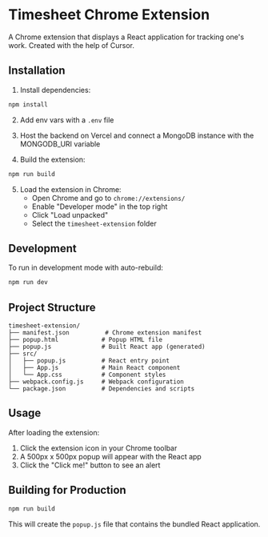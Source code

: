 # Timesheet Chrome Extension

A Chrome extension that displays a React application for tracking one's work. Created with the help of Cursor.

## Installation

1. Install dependencies:

```bash
npm install
```

2. Add env vars with a `.env` file

3. Host the backend on Vercel and connect a MongoDB instance with the MONGODB_URI variable

4. Build the extension:

```bash
npm run build
```

5. Load the extension in Chrome:
   - Open Chrome and go to `chrome://extensions/`
   - Enable "Developer mode" in the top right
   - Click "Load unpacked"
   - Select the `timesheet-extension` folder

## Development

To run in development mode with auto-rebuild:

```bash
npm run dev
```

## Project Structure

```
timesheet-extension/
├── manifest.json          # Chrome extension manifest
├── popup.html            # Popup HTML file
├── popup.js              # Built React app (generated)
├── src/
│   ├── popup.js          # React entry point
│   ├── App.js            # Main React component
│   └── App.css           # Component styles
├── webpack.config.js     # Webpack configuration
└── package.json          # Dependencies and scripts
```

## Usage

After loading the extension:

1. Click the extension icon in your Chrome toolbar
2. A 500px x 500px popup will appear with the React app
3. Click the "Click me!" button to see an alert

## Building for Production

```bash
npm run build
```

This will create the `popup.js` file that contains the bundled React application.
